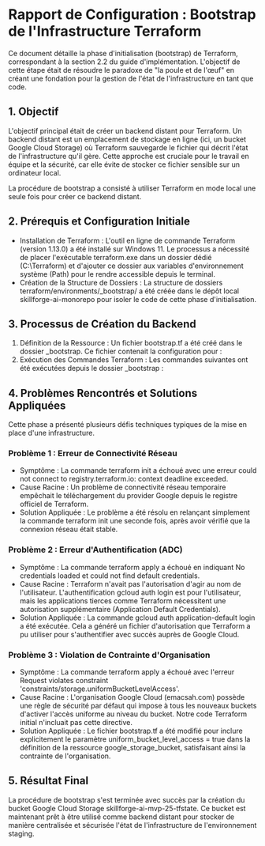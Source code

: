 # Rapport de Configuration : Bootstrap de l'Infrastructure Terraform

Ce document détaille la phase d'initialisation (bootstrap) de Terraform, correspondant à la section 2.2 du guide d'implémentation. L'objectif de cette étape était de résoudre le paradoxe de "la poule et de l'œuf" en créant une fondation pour la gestion de l'état de l'infrastructure en tant que code.

## 1. Objectif

L'objectif principal était de créer un backend distant pour Terraform. Un backend distant est un emplacement de stockage en ligne (ici, un bucket Google Cloud Storage) où Terraform sauvegarde le fichier qui décrit l'état de l'infrastructure qu'il gère. Cette approche est cruciale pour le travail en équipe et la sécurité, car elle évite de stocker ce fichier sensible sur un ordinateur local.

La procédure de bootstrap a consisté à utiliser Terraform en mode local une seule fois pour créer ce backend distant.

## 2. Prérequis et Configuration Initiale

- Installation de Terraform : L'outil en ligne de commande Terraform (version 1.13.0) a été installé sur Windows 11. Le processus a nécessité de placer l'exécutable terraform.exe dans un dossier dédié (C:\Terraform) et d'ajouter ce dossier aux variables d'environnement système (Path) pour le rendre accessible depuis le terminal.
- Création de la Structure de Dossiers : La structure de dossiers terraform/environments/_bootstrap/ a été créée dans le dépôt local skillforge-ai-monorepo pour isoler le code de cette phase d'initialisation.
## 3. Processus de Création du Backend

1. Définition de la Ressource : Un fichier bootstrap.tf a été créé dans le dossier _bootstrap. Ce fichier contenait la configuration pour :
1. Exécution des Commandes Terraform : Les commandes suivantes ont été exécutées depuis le dossier _bootstrap :
## 4. Problèmes Rencontrés et Solutions Appliquées

Cette phase a présenté plusieurs défis techniques typiques de la mise en place d'une infrastructure.

### Problème 1 : Erreur de Connectivité Réseau

- Symptôme : La commande terraform init a échoué avec une erreur could not connect to registry.terraform.io: context deadline exceeded.
- Cause Racine : Un problème de connectivité réseau temporaire empêchait le téléchargement du provider Google depuis le registre officiel de Terraform.
- Solution Appliquée : Le problème a été résolu en relançant simplement la commande terraform init une seconde fois, après avoir vérifié que la connexion réseau était stable.
### Problème 2 : Erreur d'Authentification (ADC)

- Symptôme : La commande terraform apply a échoué en indiquant No credentials loaded et could not find default credentials.
- Cause Racine : Terraform n'avait pas l'autorisation d'agir au nom de l'utilisateur. L'authentification gcloud auth login est pour l'utilisateur, mais les applications tierces comme Terraform nécessitent une autorisation supplémentaire (Application Default Credentials).
- Solution Appliquée : La commande gcloud auth application-default login a été exécutée. Cela a généré un fichier d'autorisation que Terraform a pu utiliser pour s'authentifier avec succès auprès de Google Cloud.
### Problème 3 : Violation de Contrainte d'Organisation

- Symptôme : La commande terraform apply a échoué avec l'erreur Request violates constraint 'constraints/storage.uniformBucketLevelAccess'.
- Cause Racine : L'organisation Google Cloud (emacsah.com) possède une règle de sécurité par défaut qui impose à tous les nouveaux buckets d'activer l'accès uniforme au niveau du bucket. Notre code Terraform initial n'incluait pas cette directive.
- Solution Appliquée : Le fichier bootstrap.tf a été modifié pour inclure explicitement le paramètre uniform_bucket_level_access = true dans la définition de la ressource google_storage_bucket, satisfaisant ainsi la contrainte de l'organisation.
## 5. Résultat Final

La procédure de bootstrap s'est terminée avec succès par la création du bucket Google Cloud Storage skillforge-ai-mvp-25-tfstate. Ce bucket est maintenant prêt à être utilisé comme backend distant pour stocker de manière centralisée et sécurisée l'état de l'infrastructure de l'environnement staging.

